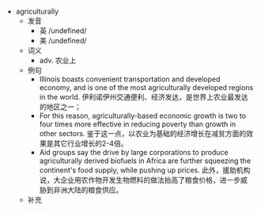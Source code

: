 - agriculturally
  - 发音
    - 英 /undefined/
    - 美 /undefined/
  - 词义
    - adv. 农业上
  - 例句
    - Illinois boasts convenient transportation and developed economy, and is one of the most agriculturally developed regions in the world.  伊利诺伊州交通便利、经济发达，是世界上农业最发达的地区之一；
    - For this reason, agriculturally-based economic growth is two to four times more effective in reducing poverty than growth in other sectors. 鉴于这一点，以农业为基础的经济增长在减贫方面的效果是其它行业增长的2-4倍。
    - Aid groups say the drive by large corporations to produce agriculturally derived biofuels in Africa are further squeezing the continent's food supply, while pushing up prices. 此外，援助机构说，大企业用农作物开发生物燃料的做法抬高了粮食价格，进一步威胁到非洲大陆的粮食供应。
  - 补充